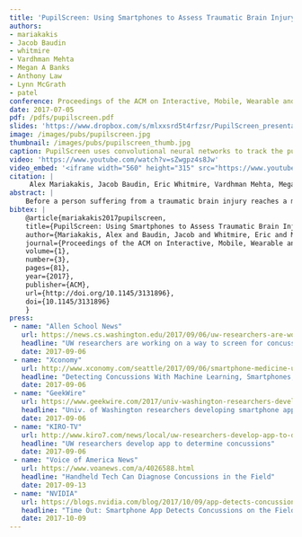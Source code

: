```yaml
---
title: 'PupilScreen: Using Smartphones to Assess Traumatic Brain Injury'
authors: 
- mariakakis
- Jacob Baudin
- whitmire
- Vardhman Mehta
- Megan A Banks
- Anthony Law
- Lynn McGrath
- patel
conference: Proceedings of the ACM on Interactive, Mobile, Wearable and Ubiquitous Technologies (IMWUT), 2017
date: 2017-07-05
pdf: /pdfs/pupilscreen.pdf
slides: 'https://www.dropbox.com/s/mlxxsrd5t4rfzsr/PupilScreen_presentation.pptx?dl=0'
image: /images/pubs/pupilscreen.jpg
thumbnail: /images/pubs/pupilscreen_thumb.jpg
caption: PupilScreen uses convolutional neural networks to track the pupillary light reflex (PLR)
video: 'https://www.youtube.com/watch?v=sZwgpz4s8Jw'
video_embed: '<iframe width="560" height="315" src="https://www.youtube.com/embed/sZwgpz4s8Jw" frameborder="0" allowfullscreen></iframe>'
citation: |
     Alex Mariakakis, Jacob Baudin, Eric Whitmire, Vardhman Mehta, Megan A. Banks, Anthony Law, Lynn McGrath, and Shwetak N. Patel. (2017). PupilScreen: Using Smartphones to Assess Traumatic Brain Injury. Proceedings of the ACM on Interactive, Mobile, Wearable and Ubiquitous Technologies, 1(3), 81. DOI: https://doi.org/10.1145/3131896
abstract: |
    Before a person suffering from a traumatic brain injury reaches a medical facility, measuring their pupillary light reflex (PLR) is one of the few quantitative measures a clinician can use to predict their outcome. We propose PupilScreen, a smartphone app and accompanying 3D-printed box that combines the repeatability, accuracy, and precision of a clinical device with the ubiquity and convenience of the penlight test that clinicians regularly use in emergency situations. The PupilScreen app stimulates the patient’s eyes using the smartphone’s flash and records the response using the camera. The PupilScreen box, akin to a head-mounted virtual reality display, controls the eyes’ exposure to light. The recorded video is processed using convolutional neural networks that track the pupil diameter over time, allowing for the derivation of clinically relevant measures. We tested two different network architectures and found that a fully convolutional neural network was able to track pupil diameter with a median error of 0.30 mm. We also conducted a pilot clinical evaluation with six patients who had suffered a TBI and found that clinicians were almost perfect when separating unhealthy pupillary light reflexes from healthy ones using PupilScreen alone.
bibtex: |
    @article{mariakakis2017pupilscreen,
    title={PupilScreen: Using Smartphones to Assess Traumatic Brain Injury},
    author={Mariakakis, Alex and Baudin, Jacob and Whitmire, Eric and Mehta, Vardhman and Banks, Megan A and Law, Anthony and McGrath, Lynn and Patel, Shwetak N},
    journal={Proceedings of the ACM on Interactive, Mobile, Wearable and Ubiquitous Technologies},
    volume={1},
    number={3},
    pages={81},
    year={2017},
    publisher={ACM},
    url={http://doi.org/10.1145/3131896},
    doi={10.1145/3131896}
    }
press:
 - name: "Allen School News"
   url: https://news.cs.washington.edu/2017/09/06/uw-researchers-are-working-on-a-way-to-screen-for-concussion-using-a-smartphone/
   headline: "UW researchers are working on a way to screen for concussion using a smartphone"
   date: 2017-09-06
 - name: "Xconomy"
   url: http://www.xconomy.com/seattle/2017/09/06/smartphone-medicine-uw-researchers-detect-concussions-with-an-app/#
   headline: "Detecting Concussions With Machine Learning, Smartphones, and a Startup"
   date: 2017-09-06
 - name: "GeekWire"
   url: https://www.geekwire.com/2017/univ-washington-researchers-developing-smartphone-app-can-detect-concussions/
   headline: "Univ. of Washington researchers developing smartphone app that can detect concussions"
   date: 2017-09-06
 - name: "KIRO-TV"
   url: http://www.kiro7.com/news/local/uw-researchers-develop-app-to-determine-concussions/605567500
   headline: "UW researchers develop app to determine concussions"
   date: 2017-09-06
 - name: "Voice of America News"
   url: https://www.voanews.com/a/4026588.html
   headline: "Handheld Tech Can Diagnose Concussions in the Field"
   date: 2017-09-13
 - name: "NVIDIA"
   url: https://blogs.nvidia.com/blog/2017/10/09/app-detects-concussions/
   headline: "Time Out: Smartphone App Detects Concussions on the Field"
   date: 2017-10-09
---
```

